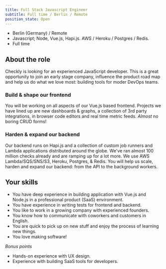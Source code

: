 ```yaml
---
title: Full Stack Javascript Engineer
subtitle: Full time / Berlin / Remote
position_state: Open
---
```


- Berlin (Germany) / Remote
- Javascript; Node, Vue.js, Hapi.js. AWS / Heroku / Postgres / Redis.
- Full time

## About the role

Checkly is looking for an experienced JavaScript developer. This is a great opportunity to join an early stage
company, influence the product road map and help us do what we love most: building tools for moder DevOps teams.

### Build & shape our frontend
You will be working on all aspects of our Vue.js based frontend. Projects we have lined up are new dashboards & graphs, a collection
of 3rd party integrations, in browser code editors and real time metric feeds. *Almost* no boring CRUD forms!

### Harden & expand our backend
Our backend runs on Hapi.js and a collection of custom job runners and Lambda applications distributed around the globe.
We've ran almost 100 million checks already and are ramping up for a lot more. We use AWS Lambda/SQS/SNS/S3, Heroku, Postgres,
& Redis. You will help us scale, harden and expand our backend: from the API to the background workers.

## Your skills

- You have deep experience in building application with Vue.js and Node.js in a professional product (SaaS) environment.
- You have experience in writing tests for frontend and backend.
- You like to work in a growing company with experienced founders.
- You know how to communicate with coworkers and customers in English.
- You are quick to pick up on new stuff and enjoy the process of learning new things.
- You love making software!

*Bonus points*

- Hands-on experience with UX design. 
- Experience with building SaaS tools for developers.

